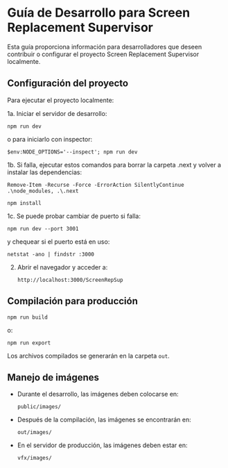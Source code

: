 # Guía de Desarrollo para Screen Replacement Supervisor

Esta guía proporciona información para desarrolladores que deseen contribuir o configurar el proyecto Screen Replacement Supervisor localmente.

## Configuración del proyecto

Para ejecutar el proyecto localmente:

1a. Iniciar el servidor de desarrollo:
   ```
   npm run dev
   ```
   o para iniciarlo con inspector:
   ```
   $env:NODE_OPTIONS='--inspect'; npm run dev
   ```

1b. Si falla, ejecutar estos comandos para borrar la carpeta .next y volver a instalar las dependencias:
   ```
   Remove-Item -Recurse -Force -ErrorAction SilentlyContinue .\node_modules, .\.next
   ```
   ```
   npm install
   ```

1c. Se puede probar cambiar de puerto si falla:
   ```
   npm run dev --port 3001
   ```
   y chequear si el puerto está en uso:
   ```
   netstat -ano | findstr :3000
   ```

2. Abrir el navegador y acceder a:
   ```
   http://localhost:3000/ScreenRepSup
   ```

## Compilación para producción
   ```
   npm run build
   ```
   o:
   ```
   npm run export
   ```
Los archivos compilados se generarán en la carpeta `out`.

## Manejo de imágenes

- Durante el desarrollo, las imágenes deben colocarse en:
  ```
  public/images/
  ```

- Después de la compilación, las imágenes se encontrarán en:
  ```
  out/images/
  ```

- En el servidor de producción, las imágenes deben estar en:
  ```
  vfx/images/
  ```
